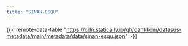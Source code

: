 ```yaml
---
title: "SINAN-ESQU"
---
```


{{< remote-data-table "https://cdn.statically.io/gh/dankkom/datasus-metadata/main/metadata/data/sinan-esqu.json" >}}
